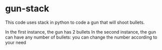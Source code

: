 # gun-stack

This code uses stack in python to code a gun that will shoot bullets. 

In the first instance, the gun has 2 bullets 
In the second instance, the gun can have any number of bullets: you can change the number according to your need 
